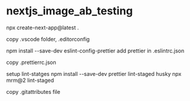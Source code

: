 # nextjs_image_ab_testing

npx create-next-app@latest .

copy .vscode folder, .editorconfig

npm install --save-dev eslint-config-prettier
add prettier in .eslintrc.json

copy .prettierrc.json

setup lint-statges
npm install --save-dev prettier lint-staged husky
npx mrm@2 lint-staged

copy .gitattributes file

